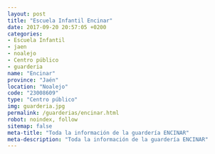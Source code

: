 ```yaml
---
layout: post
title: "Escuela Infantil Encinar"
date: 2017-09-20 20:57:05 +0200
categories:
- Escuela Infantil
- jaen
- noalejo
- Centro público
- guarderia
name: "Encinar"
province: "Jaén"
location: "Noalejo"
code: "23008609"
type: "Centro público"
img: guarderia.jpg
permalink: /guarderias/encinar.html
robot: noindex, follow
sitemap: false
meta-title: "Toda la información de la guardería ENCINAR"
meta-description: "Toda la información de la guardería ENCINAR"
---
```

